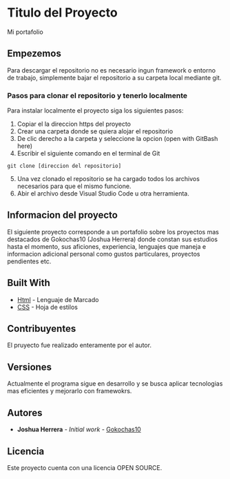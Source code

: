 # Titulo del Proyecto

Mi portafolio

## Empezemos

Para descargar el repositorio no es necesario ingun framework o entorno de trabajo, simplemente bajar el repositorio a su carpeta local mediante git.

### Pasos para clonar el repositorio y tenerlo localmente

Para instalar localmente el proyecto siga los siguientes pasos: 
1. Copiar el la direccion https del proyecto
2. Crear una carpeta donde  se quiera alojar el repositorio
3. De clic derecho a la carpeta y seleccione la opcion (open with GitBash here)
4. Escribir el siguiente comando en el terminal de Git
```
git clone [direccion del repositorio]
```
5. Una vez clonado el repositorio se ha cargado todos los archivos necesarios para que el mismo funcione.
6. Abir el archivo desde Visual Studio Code u otra herramienta.

## Informacion del proyecto

El siguiente proyecto corresponde a un portafolio sobre los proyectos mas destacados de Gokochas10 (Joshua Herrera) donde constan sus estudios hasta el momento, sus aficiones, experiencia, lenguajes que maneja e informacion adicional personal como gustos particulares, proyectos pendientes etc. 

## Built With

* [Html](https://lenguajehtml.com) - Lenguaje de Marcado
* [CSS](https://lenguajecss.com) - Hoja de estilos


## Contribuyentes

El pruyecto fue realizado enteramente por el autor.

## Versiones

Actualmente el programa sigue en desarrollo y se busca aplicar tecnologias mas eficientes y mejorarlo con framewokrs.

## Autores

* **Joshua Herrera** - *Initial work* - [Gokochas10](https://github.com/Gokochas10)

## Licencia

Este proyecto cuenta con una licencia OPEN SOURCE.


